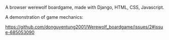 A browser werewolf boardgame, made with Django, HTML, CSS, Javascript. 

A demonstration of game mechanics: 

https://github.com/donguyentung2001/Werewolf_boardgame/issues/2#issue-685053090
